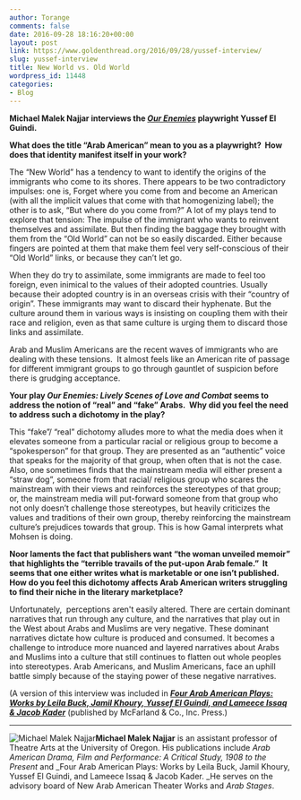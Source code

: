 ```yaml
---
author: Torange
comments: false
date: 2016-09-28 18:16:20+00:00
layout: post
link: https://www.goldenthread.org/2016/09/28/yussef-interview/
slug: yussef-interview
title: New World vs. Old World
wordpress_id: 11448
categories:
- Blog
---
```


**Michael Malek Najjar interviews the [_Our Enemies_](https://www.goldenthread.org/2016-Season/Our-Enemies/) playwright Yussef El Guindi.**

**What does the title “Arab American” mean to you as a playwright?  How does that identity manifest itself in your work?**

The “New World” has a tendency to want to identify the origins of the immigrants who come to its shores. There appears to be two contradictory impulses: one is, Forget where you come from and become an American (with all the implicit values that come with that homogenizing label); the other is to ask, “But where do you come from?” A lot of my plays tend to explore that tension: The impulse of the immigrant who wants to reinvent themselves and assimilate. But then finding the baggage they brought with them from the “Old World” can not be so easily discarded. Either because fingers are pointed at them that make them feel very self-conscious of their “Old World” links, or because they can’t let go.

When they do try to assimilate, some immigrants are made to feel too foreign, even inimical to the values of their adopted countries. Usually because their adopted country is in an overseas crisis with their “country of origin”. These immigrants may want to discard their hyphenate. But the culture around them in various ways is insisting on coupling them with their race and religion, even as that same culture is urging them to discard those links and assimilate.

Arab and Muslim Americans are the recent waves of immigrants who are dealing with these tensions.  It almost feels like an American rite of passage for different immigrant groups to go through gauntlet of suspicion before there is grudging acceptance.

**Your play _Our Enemies: Lively Scenes of Love and Combat_ seems to address the notion of “real” and “fake” Arabs.  Why did you feel the need to address such a dichotomy in the play?**

This “fake”/ “real” dichotomy alludes more to what the media does when it elevates someone from a particular racial or religious group to become a “spokesperson” for that group. They are presented as an “authentic” voice that speaks for the majority of that group, when often that is not the case. Also, one sometimes finds that the mainstream media will either present a “straw dog”, someone from that racial/ religious group who scares the mainstream with their views and reinforces the stereotypes of that group; or, the mainstream media will put-forward someone from that group who not only doesn’t challenge those stereotypes, but heavily criticizes the values and traditions of their own group, thereby reinforcing the mainstream culture’s prejudices towards that group. This is how Gamal interprets what Mohsen is doing.

**Noor laments the fact that publishers want “the woman unveiled memoir” that highlights the “terrible travails of the put-upon Arab female.”  It seems that one either writes what is marketable or one isn’t published.  How do you feel this dichotomy affects Arab American writers struggling to find their niche in the literary marketplace?**

Unfortunately,  perceptions aren't easily altered. There are certain dominant narratives that run through any culture, and the narratives that play out in the West about Arabs and Muslims are very negative. These dominant narratives dictate how culture is produced and consumed. It becomes a challenge to introduce more nuanced and layered narratives about Arabs and Muslims into a culture that still continues to flatten out whole peoples into stereotypes. Arab Americans, and Muslim Americans, face an uphill battle simply because of the staying power of these negative narratives.

(A version of this interview was included in [_**Four Arab American Plays: Works by Leila Buck, Jamil Khoury, Yussef El Guindi, and Lameece Issaq & Jacob Kader**_](https://www.amazon.com/Four-Arab-American-Plays-Lameece/dp/0786474866) (published by McFarland & Co., Inc. Press.)



* * *



![Michael Malek Najjar](https://www.goldenthread.org/wp-content/uploads/2016/09/Headshot-MalekNajjar-300x300.jpg)**Michael Malek Najjar** is an assistant professor of Theatre Arts at the University of Oregon. His publications include _Arab American Drama, Film and Performance: A Critical Study, 1908 to the Present_ and _Four Arab American Plays: Works by Leila Buck, Jamil Khoury, Yussef El Guindi, and Lameece Issaq & Jacob Kader. _He serves on the advisory board of New Arab American Theater Works and _Arab Stages_.


